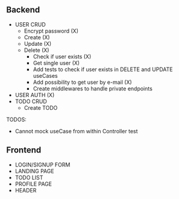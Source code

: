 ## Backend

- USER CRUD
  - Encrypt password (X)
  - Create (X)
  - Update (X)
  - Delete (X)
    - Check if user exists (X)
    - Get single user (X)
    - Add tests to check if user exists in DELETE and UPDATE useCases
    - Add possibility to get user by e-mail (X)
    - Create middlewares to handle private endpoints
- USER AUTH (X)
- TODO CRUD
  - Create TODO


TODOS:
- Cannot mock useCase from within Controller test


## Frontend

- LOGIN/SIGNUP FORM
- LANDING PAGE
- TODO LIST
- PROFILE PAGE
- HEADER